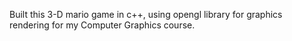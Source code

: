 Built this 3-D mario game in c++, using opengl library for graphics rendering for my Computer Graphics course.
